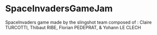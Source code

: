 # SpaceInvadersGameJam
SpaceInvaders game made by the slingshot team composed of : Claire TURCOTTI, Thibaut RIBE, Florian PEDEPRAT, &amp; Yohann LE CLECH
